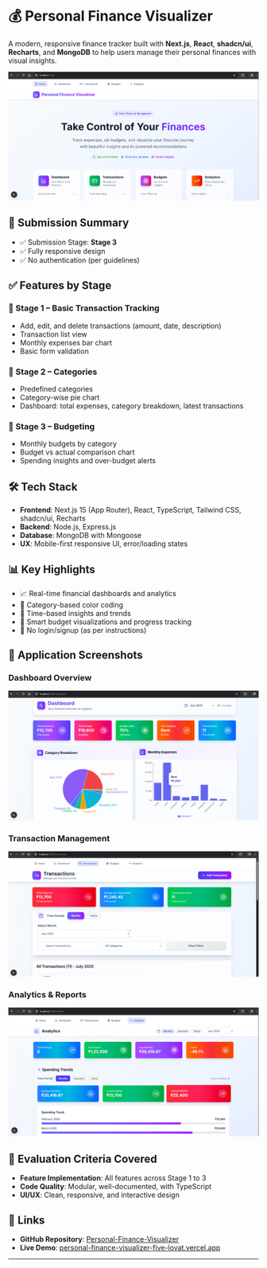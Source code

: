 # 💰 Personal Finance Visualizer

A modern, responsive finance tracker built with **Next.js**, **React**, **shadcn/ui**, **Recharts**, and **MongoDB** to help users manage their personal finances with visual insights.

![Personal Finance Visualizer](Screenshots/Home.png)

## 🚀 Submission Summary

- ✅ Submission Stage: **Stage 3**
- ✅ Fully responsive design
- ✅ No authentication (per guidelines)

## ✅ Features by Stage

### 🔹 Stage 1 – Basic Transaction Tracking
- Add, edit, and delete transactions (amount, date, description)
- Transaction list view
- Monthly expenses bar chart
- Basic form validation

### 🔹 Stage 2 – Categories
- Predefined categories
- Category-wise pie chart
- Dashboard: total expenses, category breakdown, latest transactions

### 🔹 Stage 3 – Budgeting
- Monthly budgets by category
- Budget vs actual comparison chart
- Spending insights and over-budget alerts

## 🛠️ Tech Stack

- **Frontend**: Next.js 15 (App Router), React, TypeScript, Tailwind CSS, shadcn/ui, Recharts
- **Backend**: Node.js, Express.js
- **Database**: MongoDB with Mongoose
- **UX**: Mobile-first responsive UI, error/loading states

## 📊 Key Highlights

- 📈 Real-time financial dashboards and analytics
- 🎨 Category-based color coding
- 📅 Time-based insights and trends
- 🧠 Smart budget visualizations and progress tracking
- 🚫 No login/signup (as per instructions)

## 📱 Application Screenshots

### **Dashboard Overview**
![Dashboard](Screenshots/Dashboard1.png)

### **Transaction Management**
![Transactions](Screenshots/Transaction1.png)

### **Analytics & Reports**
![Analytics](Screenshots/Analytics1.png)

## 🧪 Evaluation Criteria Covered

- **Feature Implementation**: All features across Stage 1 to 3
- **Code Quality**: Modular, well-documented, with TypeScript
- **UI/UX**: Clean, responsive, and interactive design

## 🔗 Links

- **GitHub Repository**: [Personal-Finance-Visualizer](https://github.com/riyaaryan2004/Personal-Finance-Visualizer)
- **Live Demo**: [personal-finance-visualizer-five-lovat.vercel.app](https://personal-finance-visualizer-five-lovat.vercel.app)

---

